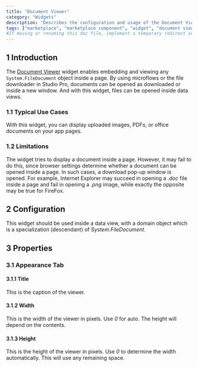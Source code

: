 ```yaml
---
title: "Document Viewer"
category: "Widgets"
description: "Describes the configuration and usage of the Document Viewer widget, which is available in the Mendix Marketplace."
tags: ["marketplace", "marketplace component", "widget", "document viewer", "platform support"]
#If moving or renaming this doc file, implement a temporary redirect and let the respective team know they should update the URL in the product. See Mapping to Products for more details.
---
```


## 1 Introduction

The [Document Viewer](https://appstore.home.mendix.com/link/app/12/) widget enables embedding and viewing any `System.FileDocument` object inside a page. By using microflows or the file downloader in Studio Pro, documents can be opened as downloaded or inside a new window. And with this widget, files can be opened inside data views.

### 1.1 Typical Use Cases

With this widget, you can display uploaded images, PDFs, or office documents on your app pages.

### 1.2 Limitations

The widget tries to display a document inside a page. However, it may fail to do this, since browser settings determine whether a document can be opened inside a page. In such cases, a download pop-up window is opened. For example, Internet Explorer may succeed in opening a *.doc* file inside a page and fail in opening a *.png* image, while exactly the opposite may be true for FireFox.

## 2 Configuration

This widget should be used inside a data view, with a domain object which is a specialization (descendant) of *System.FileDocument*.

## 3 Properties

### 3.1 Appearance Tab

#### 3.1.1 Title

This is the caption of the viewer.

#### 3.1.2 Width

This is the width of the viewer in pixels. Use *0* for auto. The height will depend on the contents.

#### 3.1.3 Height

This is the height of the viewer in pixels. Use *0* to determine the width automatically. This will use any remaining space.
